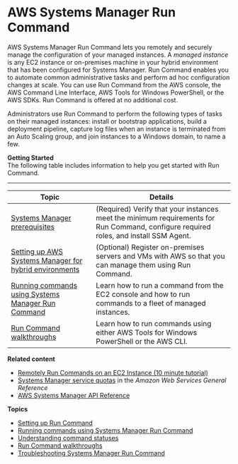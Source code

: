 # AWS Systems Manager Run Command<a name="execute-remote-commands"></a>

AWS Systems Manager Run Command lets you remotely and securely manage the configuration of your managed instances\. A *managed instance* is any EC2 instance or on\-premises machine in your hybrid environment that has been configured for Systems Manager\. Run Command enables you to automate common administrative tasks and perform ad hoc configuration changes at scale\. You can use Run Command from the AWS console, the AWS Command Line Interface, AWS Tools for Windows PowerShell, or the AWS SDKs\. Run Command is offered at no additional cost\.

Administrators use Run Command to perform the following types of tasks on their managed instances: install or bootstrap applications, build a deployment pipeline, capture log files when an instance is terminated from an Auto Scaling group, and join instances to a Windows domain, to name a few\.

**Getting Started**  
The following table includes information to help you get started with Run Command\.


****  

| Topic | Details | 
| --- | --- | 
|  [Systems Manager prerequisites](systems-manager-prereqs.md)  |  \(Required\) Verify that your instances meet the minimum requirements for Run Command, configure required roles, and install SSM Agent\.  | 
|  [Setting up AWS Systems Manager for hybrid environments](systems-manager-managedinstances.md)  |  \(Optional\) Register on\-premises servers and VMs with AWS so that you can manage them using Run Command\.  | 
|  [Running commands using Systems Manager Run Command](run-command.md)  |  Learn how to run a command from the EC2 console and how to run commands to a fleet of managed instances\.  | 
|  [Run Command walkthroughs](run-command-walkthroughs.md)  |  Learn how to run commands using either AWS Tools for Windows PowerShell or the AWS CLI\.  | 

**Related content**
+ [Remotely Run Commands on an EC2 Instance \(10 minute tutorial\)](https://aws.amazon.com/getting-started/tutorials/remotely-run-commands-ec2-instance-systems-manager/)
+ [Systems Manager service quotas](https://docs.aws.amazon.com/general/latest/gr/ssm.html#limits_ssm) in the *Amazon Web Services General Reference*
+  [AWS Systems Manager API Reference](https://docs.aws.amazon.com/systems-manager/latest/APIReference/) 

**Topics**
+ [Setting up Run Command](sysman-rc-setting-up.md)
+ [Running commands using Systems Manager Run Command](run-command.md)
+ [Understanding command statuses](monitor-commands.md)
+ [Run Command walkthroughs](run-command-walkthroughs.md)
+ [Troubleshooting Systems Manager Run Command](troubleshooting-remote-commands.md)